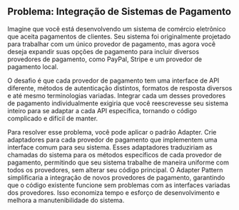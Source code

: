 ## Problema: Integração de Sistemas de Pagamento

Imagine que você está desenvolvendo um sistema de comércio eletrônico que aceita pagamentos de clientes. Seu sistema foi
originalmente projetado para trabalhar com um único provedor de pagamento, mas agora você deseja expandir suas opções de
pagamento para incluir diversos provedores de pagamento, como PayPal, Stripe e um provedor de pagamento local.

O desafio é que cada provedor de pagamento tem uma interface de API diferente, métodos de autenticação distintos,
formatos de resposta diversos e até mesmo terminologias variadas. Integrar cada um desses provedores de pagamento
individualmente exigiria que você reescrevesse seu sistema inteiro para se adaptar a cada API específica, tornando o
código complicado e difícil de manter.

Para resolver esse problema, você pode aplicar o padrão Adapter. Crie adaptadores para cada provedor de pagamento que
implementem uma interface comum para seu sistema. Esses adaptadores traduziriam as chamadas do sistema para os métodos
específicos de cada provedor de pagamento, permitindo que seu sistema trabalhe de maneira uniforme com todos os
provedores, sem alterar seu código principal. O Adapter Pattern simplificaria a integração de novos provedores de
pagamento, garantindo que o código existente funcione sem problemas com as interfaces variadas dos provedores. Isso
economiza tempo e esforço de desenvolvimento e melhora a manutenibilidade do sistema.